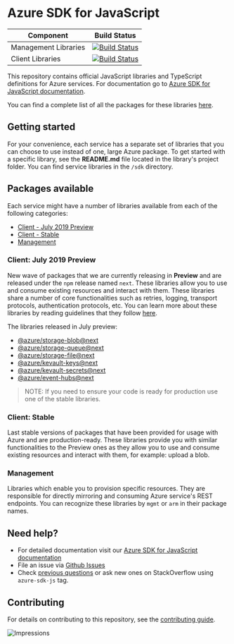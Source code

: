 # Azure SDK for JavaScript


| Component            | Build Status                                                                                                                                                                                |
| -------------------- | ------------------------------------------------------------------------------------------------------------------------------------------------------------------------------------------- |
| Management Libraries | [![Build Status](https://dev.azure.com/azure-sdk/public/_apis/build/status/138?branchName=master)](https://dev.azure.com/azure-sdk/public/_build/latest?definitionId=138&branchName=master) |
| Client Libraries     | [![Build Status](https://dev.azure.com/azure-sdk/public/_apis/build/status/45?branchName=master)](https://dev.azure.com/azure-sdk/public/_build/latest?definitionId=45&branchName=master)   |

This repository contains official JavaScript libraries and TypeScript definitions for Azure services. For documentation go to [Azure SDK for JavaScript documentation](https://aka.ms/js-docs).

You can find a complete list of all the packages for these libraries [here](https://github.com/Azure/azure-sdk-for-js/blob/master/packages.md).

## Getting started

For your convenience, each service has a separate set of libraries that you can choose to use instead of one, large Azure package. To get started with a specific library, see the **README.md** file located in the library's project folder. You can find service libraries in the `/sdk` directory.

## Packages available
Each service might have a number of libraries available from each of the following categories:
* [Client - July 2019 Preview](#Client-July-2019-Preview)
* [Client - Stable](#Client-Stable)
* [Management](#Management)


### Client: July 2019 Preview
New wave of packages that we are currently releasing in **Preview** and are released under the `npm` release named `next`. These libraries allow you to use and consume existing resources and interact with them. These libraries share a number of core functionalities such as retries, logging, transport protocols, authentication protocols, etc. You can learn more about these libraries by reading guidelines that they follow [here](https://azuresdkspecs.z5.web.core.windows.net/TypeScriptSpec.html).

The libraries released in July preview:
- [@azure/storage-blob@next](https://github.com/Azure/azure-sdk-for-js/tree/master/sdk/storage/storage-blob)
- [@azure/storage-queue@next](https://github.com/Azure/azure-sdk-for-js/tree/master/sdk/storage/storage-queue)
- [@azure/storage-file@next](https://github.com/Azure/azure-sdk-for-js/tree/master/sdk/storage/storage-file)
- [@azure/kevault-keys@next](https://github.com/Azure/azure-sdk-for-js/tree/master/sdk/keyvault/keyvault-keys)
- [@azure/kevault-secrets@next](https://github.com/Azure/azure-sdk-for-js/tree/master/sdk/keyvault/keyvault-secrets)
- [@azure/event-hubs@next](https://github.com/Azure/azure-sdk-for-js/tree/master/sdk/eventhub/event-hubs)

>NOTE: If you need to ensure your code is ready for production use one of the stable libraries.


### Client: Stable
Last stable versions of packages that have been provided for usage with Azure and are production-ready. These libraries provide you with similar functionalities to the Preview ones as they allow you to use and consume existing resources and interact with them, for example: upload a blob.

### Management
Libraries which enable you to provision specific resources. They are responsible for directly mirroring and consuming Azure service's REST endpoints. You can recognize these libraries by `mgmt` or `arm` in their package names.

## Need help?
* For detailed documentation visit our [Azure SDK for JavaScript documentation](https://aka.ms/js-docs)
* File an issue via [Github Issues](https://github.com/Azure/azure-sdk-for-js/issues)
* Check [previous questions](https://stackoverflow.com/questions/tagged/azure-sdk-js) or ask new ones on StackOverflow using `azure-sdk-js` tag.

## Contributing
For details on contributing to this repository, see the [contributing guide](https://github.com/Azure/azure-sdk-for-js/blob/master/CONTRIBUTING.md).

![Impressions](https://azure-sdk-impressions.azurewebsites.net/api/impressions/azure-sdk-for-js%2FREADME.png)
